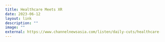 ```yaml
---
title: Healthcare Meets XR
date: 2023-06-12
layout: link
description: ""
image: ""
external: https://www.channelnewsasia.com/listen/daily-cuts/healthcare-meets-vr-3555651
---
```

